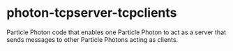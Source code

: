 # photon-tcpserver-tcpclients
Particle Photon code that enables one Particle Photon to act as a server that sends messages to other Particle Photons acting as clients. 
